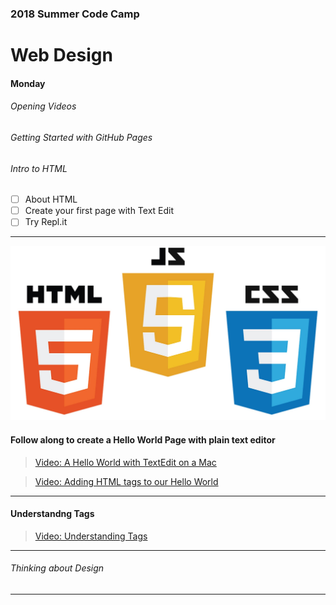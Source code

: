 ### 2018 Summer Code Camp
# Web Design

#### Monday

###### Opening Videos

###### Getting Started with GitHub Pages

###### Intro to HTML

- [ ] About HTML
- [ ] Create your first page with Text Edit
- [ ] Try Repl.it

***

![Image of HTML JS and CSS logos](../web-langs.jpeg)

#### Follow along to create a Hello World Page with plain text editor

> [Video: A Hello World with TextEdit on a Mac](https://www.youtube.com/watch?v=M86sqTkw1Ek)

> [Video: Adding HTML tags to our Hello World](https://www.youtube.com/watch?v=QjkobGJjFSE)

***

#### Understandng Tags

> [Video: Understanding Tags](https://www.youtube.com/watch?v=208a6ZLpEgw)

***

###### Thinking about Design

***
